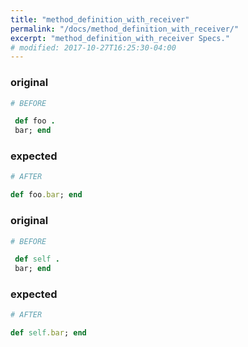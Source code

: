 ```yaml
---
title: "method_definition_with_receiver"
permalink: "/docs/method_definition_with_receiver/"
excerpt: "method_definition_with_receiver Specs."
# modified: 2017-10-27T16:25:30-04:00
---
```

### original
```ruby
# BEFORE

 def foo . 
 bar; end

```
### expected
```ruby
# AFTER

def foo.bar; end

```
### original
```ruby
# BEFORE

 def self . 
 bar; end

```
### expected
```ruby
# AFTER

def self.bar; end
```
